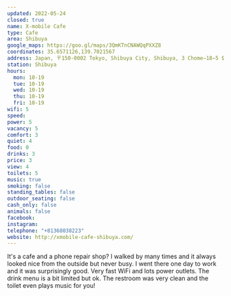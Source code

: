 ```yaml
---
updated: 2022-05-24
closed: true
name: X-mobile Cafe
type: Cafe
area: Shibuya
google_maps: https://goo.gl/maps/3QmKTnCNAWQqPXXZ8
coordinates: 35.6571126,139.7021567
address: Japan, 〒150-0002 Tokyo, Shibuya City, Shibuya, 3 Chome−18−5 佐藤エステートビル本館 1F
station: Shibuya
hours:
  mon: 10-19
  tue: 10-19
  wed: 10-19
  thu: 10-19
  fri: 10-19
wifi: 5
speed: 
power: 5
vacancy: 5
comfort: 3
quiet: 4
food: 0
drinks: 3
price: 3
view: 4
toilets: 5
music: true
smoking: false
standing_tables: false
outdoor_seating: false
cash_only: false
animals: false
facebook: 
instagram: 
telephone: "+81368038223"
website: http://xmobile-cafe-shibuya.com/
---
```


It's a cafe and a phone repair shop? I walked by many times and it always looked nice from the outside but never busy. I went there one day to work and it was surprisingly good. Very fast WiFi and lots power outlets. The drink menu is a bit limited but ok. The restroom was very clean and the toilet even plays music for you!
